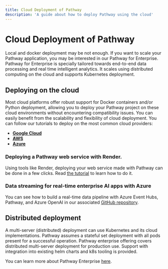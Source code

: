 ```yaml
---
title: Cloud Deployment of Pathway
description: 'A guide about how to deploy Pathway using the cloud'
---
```


# Cloud Deployment of Pathway

Local and docker deployment may be not enough.
If you want to scale your Pathway application, you may be interested in our Pathway for Enterprise.
Pathway for Enterprise is specially tailored towards end-to-end data processing and real time intelligent analytics.
It scales using distributed computing on the cloud and supports Kubernetes deployment.

## Deploying on the cloud
Most cloud platforms offer robust support for Docker containers and/or Python deployment, allowing you to deploy your Pathway project on these cloud environments without encountering compatibility issues.
You can easily benefit from the scalability and flexibility of cloud deployment.
You can follow our tutorials to deploy on the most common cloud providers:
 - [**Google Cloud**](/developers/user-guide/deployment/gcp-deploy)
 - [**AWS**](/developers/user-guide/deployment/aws-fargate-deploy)
 - [**Azure**](/developers/user-guide/deployment/azure-aci-deploy)



### Deploying a Pathway web service with Render.
Using tools like Render, deploying your web service made with Pathway can be done in a few clicks.
Read [the tutorial](/developers/user-guide/deployment/render-deploy/) to learn how to do it.

### Data streaming for real-time enterprise AI apps with Azure
You can see how to build a real-time data pipeline with Azure Event Hubs, Pathway, and Azure OpenAI in our associated [GitHub repository](https://github.com/pathway-labs/azure-openai-real-time-data-app).

## Distributed deployment
A multi-server (distributed) deployment can use Kubernetes and its cloud implementations. Pathway assumes a stateful set deployment with all pods present for a successful operation. Pathway enterprise offering covers distributed multi-server deployment for production use. Support with integration into existing helm charts and k8s tooling is provided.

You can learn more about Pathway Enterprise [here](/features/).
